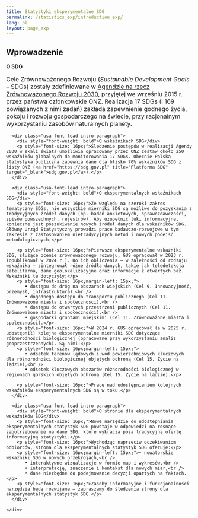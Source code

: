 ```yaml
---
title: Statystyki eksperymentalne SDG
permalink: /statistics_exp/introduction_exp/
lang: pl
layout: page_exp
---
```

<div id="main" class="main-content" role="main">

  <a id="main-content" tabindex="-1"></a>
		<section class="pl-banner-exp">
    <div class="pl-grid">
      <div class="pl-banner-content">
                        <h1>Wprowadzenie</h1>
      </div>
    </div>
  </section>

  <section class="usa-section">
    <div class="pl-grid">
      <div class="usa-font-lead intro-paragraph">
        <div style="font-weight: bold">O SDG</div>
        <p style="font-size: 16px;">Cele Zrównoważonego Rozwoju (<i>Sustainable Development Goals</i> – SDGs) zostały zdefiniowane w <a href="{{ site.baseurl }}/o_sdg" title="O Agendzie na rzecz Zrównoważonego Rozwoju" target="_blank">Agendzie na rzecz Zrównoważonego Rozwoju 2030</a>, przyjętej we wrześniu 2015 r. przez państwa członkowskie ONZ. Realizacja 17 SDGs (i 169 powiązanych z nimi zadań) zakłada zapewnienie godnego życia, pokoju i rozwoju gospodarczego na świecie, przy racjonalnym wykorzystaniu zasobów naturalnych planety.</p>
      </div>

      <div class="usa-font-lead intro-paragraph">
        <div style="font-weight: bold">O wskaźnikach SDG</div>
        <p style="font-size: 16px;">Śledzenie postępów w realizacji Agendy 2030 w skali świata umożliwia opracowany przez ONZ zestaw około 250 wskaźników globalnych do monitorowania 17 SDGs. Obecnie Polska statystyka publiczna zapewnia dane dla blisko 70% wskaźników SDG z listy ONZ (<a href="https://sdg.gov.pl" title="Platforma SDG" target="_blank">sdg.gov.pl</a>).</p>
      </div>

      <div class="usa-font-lead intro-paragraph">
        <div style="font-weight: bold">O eksperymentalnych wskaźnikach SDG</div>
        <p style="font-size: 16px;">Ze względu na szeroki zakres tematyczny SDGs, nie wszystkie mierniki SDG są możliwe do pozyskania z tradycyjnych źródeł danych (np. badań ankietowych, sprawozdawczości, spisów powszechnych, rejestrów). Aby uzupełnić luki informacyjne, konieczne jest poszukiwanie nowych źródeł danych dla wskaźników SDG. Główny Urząd Statystyczny prowadzi prace badawczo-rozwojowe w tym zakresie z zastosowaniem nietradycyjnych metod i nowych podejść metodologicznych.</p>

        <p style="font-size: 16px;">Pierwsze eksperymentalne wskaźniki SDG, służące ocenie zrównoważonego rozwoju, GUS opracował w 2023 r. (opublikował w 2024 r.). Do ich obliczenia – w zależności od rodzaju wskaźnika – zintegrował różne źródła danych, takie jak teledetekcja satelitarna, dane geolokalizacyjne oraz informacje z otwartych baz. Wskaźniki te dotyczyły:</p>
        <p style="font-size: 16px;margin-left: 15px;">
           • dostępu do dróg na obszarach wiejskich (Cel 9. Innowacyjność, przemysł, infrastruktura),<br />
           • dogodnego dostępu do transportu publicznego (Cel 11. Zrównoważone miasta i społeczności),<br />
           • dostępu do otwartych przestrzeni publicznych (Cel 11. Zrównoważone miasta i społeczności),<br />
           • gospodarki gruntami miejskimi (Cel 11. Zrównoważone miasta i społeczności).</p>
        <p style="font-size: 16px;">W 2024 r. GUS opracował (a w 2025 r. udostępnił) kolejne eksperymentalne mierniki SDG dotyczące różnorodności biologicznej (opracowane przy wykorzystaniu analiz geoprzestrzennych). Są nimi:</p>
        <p style="font-size: 16px;margin-left: 15px;">
           • odsetek terenów lądowych i wód powierzchniowych kluczowych dla różnorodności biologicznej objętych ochroną (Cel 15. Życie na lądzie),<br />
           • odsetek kluczowych obszarów różnorodności biologicznej w regionach górskich objętych ochroną (Cel 15. Życie na lądzie).</p>

        <p style="font-size: 16px;">Prace nad udostępnieniem kolejnych wskaźników eksperymentalnych SDG są w toku.</p>
      </div>

      <div class="usa-font-lead intro-paragraph">
        <div style="font-weight: bold">O stronie dla eksperymentalnych wskaźników SDG</div>
        <p style="font-size: 16px;">Nowe narzędzie do udostępniania eksperymentalnych statystyk SDG powstaje w odpowiedzi na rosnące zapotrzebowanie na dane SDG, które wykracza poza tradycyjną ofertę informacyjną statystyki.</p>
        <p style="font-size: 16px;">Wychodząc naprzeciw oczekiwaniom odbiorców, strona dla eksperymentalnych statystyk SDG oferuje:</p>
        <p style="font-size: 16px;margin-left: 15px;">• nowatorskie wskaźniki SDG w nowych przekrojach,<br />
           • interaktywne wizualizacje w formie map i wykresów,<br />
           • interpretację, znaczenie i kontekst dla nowych miar,<br />
           • dane niezbędne do podejmowanie decyzji opartych na faktach.</p>
        <p style="font-size: 16px;">Zasoby informacyjne i funkcjonalności narzędzia będą rozwijane – zapraszamy do śledzenia strony dla eksperymentalnych statystyk SDG.</p>
      </div>

    </div>
  </section>
</div>
